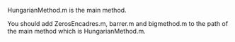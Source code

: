 HungarianMethod.m is the main method.

You should add ZerosEncadres.m, barrer.m and bigmethod.m to the path of the main method which is HungarianMethod.m.
